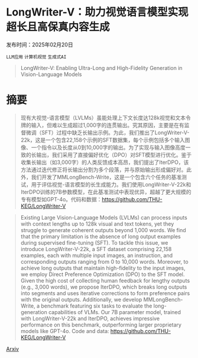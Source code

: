 # LongWriter-V：助力视觉语言模型实现超长且高保真内容生成

发布时间：2025年02月20日

`LLM应用` `计算机视觉` `生成式AI`

> LongWriter-V: Enabling Ultra-Long and High-Fidelity Generation in Vision-Language Models

# 摘要

> 现有大视觉-语言模型（LVLMs）虽能处理上下文长度达128k视觉和文本令牌的输入，但难以生成超过1,000字的连贯输出。究其原因，主要是在有监督微调（SFT）过程中缺乏长输出示例。为此，我们推出了LongWriter-V-22k，这是一个包含22,158个示例的SFT数据集，每个示例包括多个输入图像、一个指令以及长度从0到10,000字的输出。为了实现与输入图像高度一致的长输出，我们采用了直接偏好优化（DPO）对SFT模型进行优化。鉴于收集长输出（如3,000字）的人类反馈成本高昂，我们提出了IterDPO，该方法通过迭代修正将长输出分割为多个段落，并与原始输出形成偏好对。此外，我们开发了MMLongBench-Write，这是一个包含六个任务的基准测试，用于评估视觉-语言模型的长生成能力。我们使用LongWriter-V-22k和IterDPO训练的7B参数模型，在此基准测试中表现优异，超越了更大规模的专有模型如GPT-4o。代码和数据：https://github.com/THU-KEG/LongWriter-V

> Existing Large Vision-Language Models (LVLMs) can process inputs with context lengths up to 128k visual and text tokens, yet they struggle to generate coherent outputs beyond 1,000 words. We find that the primary limitation is the absence of long output examples during supervised fine-tuning (SFT). To tackle this issue, we introduce LongWriter-V-22k, a SFT dataset comprising 22,158 examples, each with multiple input images, an instruction, and corresponding outputs ranging from 0 to 10,000 words. Moreover, to achieve long outputs that maintain high-fidelity to the input images, we employ Direct Preference Optimization (DPO) to the SFT model. Given the high cost of collecting human feedback for lengthy outputs (e.g., 3,000 words), we propose IterDPO, which breaks long outputs into segments and uses iterative corrections to form preference pairs with the original outputs. Additionally, we develop MMLongBench-Write, a benchmark featuring six tasks to evaluate the long-generation capabilities of VLMs. Our 7B parameter model, trained with LongWriter-V-22k and IterDPO, achieves impressive performance on this benchmark, outperforming larger proprietary models like GPT-4o. Code and data: https://github.com/THU-KEG/LongWriter-V

[Arxiv](https://arxiv.org/abs/2502.14834)